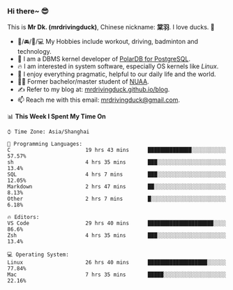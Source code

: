 ### Hi there~ 😎

This is **Mr Dk. (mrdrivingduck)**, Chinese nickname: **棠羽**. I love ducks. 🦆

- 💪/🚘/🏸/💻 My Hobbies include workout, driving, badminton and technology.
- 🍊 I am a DBMS kernel developer of [PolarDB for PostgreSQL](https://github.com/ApsaraDB/PolarDB-for-PostgreSQL).
- 🔥 I am interested in system software, especially OS kernels like *Linux*.
- 🔧 I enjoy everything pragmatic, helpful to our daily life and the world.
- 👨‍🎓 Former bachelor/master student of [NUAA](https://en.wikipedia.org/wiki/Nanjing_University_of_Aeronautics_and_Astronautics).
- ✍ Refer to my blog at: [mrdrivingduck.github.io/blog](https://www.mrdrivingduck.cn/blog/#/).
- 📫 Reach me with this email: [mrdrivingduck@gmail.com](mailto:mrdrivingduck@gmail.com).

<!--START_SECTION:waka-->
📊 **This Week I Spent My Time On** 

```text
⌚︎ Time Zone: Asia/Shanghai

💬 Programming Languages: 
C                        19 hrs 43 mins      ██████████████░░░░░░░░░░░   57.57% 
sh                       4 hrs 35 mins       ███░░░░░░░░░░░░░░░░░░░░░░   13.4% 
SQL                      4 hrs 7 mins        ███░░░░░░░░░░░░░░░░░░░░░░   12.05% 
Markdown                 2 hrs 47 mins       ██░░░░░░░░░░░░░░░░░░░░░░░   8.13% 
Other                    2 hrs 7 mins        █░░░░░░░░░░░░░░░░░░░░░░░░   6.18%

🔥 Editors: 
VS Code                  29 hrs 40 mins      █████████████████████░░░░   86.6% 
Zsh                      4 hrs 35 mins       ███░░░░░░░░░░░░░░░░░░░░░░   13.4%

💻 Operating System: 
Linux                    26 hrs 40 mins      ███████████████████░░░░░░   77.84% 
Mac                      7 hrs 35 mins       █████░░░░░░░░░░░░░░░░░░░░   22.16%

```


<!--END_SECTION:waka-->

<!-- ![Mr Dk.'s GitHub Stats](https://github-readme-stats.vercel.app/api?username=mrdrivingduck&count_private&show_icons=true&theme=buefy) -->

<!-- ![Most Used Languages](https://github-readme-stats.vercel.app/api/top-langs/?username=mrdrivingduck&exclude_repo=mips32-CPU,snort-tcp-socket&theme=buefy&layout=compact&langs_count=10) -->


<!--
**mrdrivingduck/mrdrivingduck** is a ✨ _special_ ✨ repository because its `README.md` (this file) appears on your GitHub profile.

Here are some ideas to get you started:

- 🔭 I’m currently working on ...
- 🌱 I’m currently learning ...
- 👯 I’m looking to collaborate on ...
- 🤔 I’m looking for help with ...
- 💬 Ask me about ...
- 📫 How to reach me: ...
- 😄 Pronouns: ...
- ⚡ Fun fact: ...
-->
